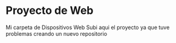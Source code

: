 # Proyecto de Web
Mi carpeta de Dispositivos Web
Subi aqui el proyecto ya que tuve problemas creando un nuevo repositorio
